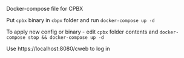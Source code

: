 Docker-compose file for CPBX

Put `cpbx` binary in `cbpx` folder and run
`docker-compose up -d`

To apply new config or binary - edit `cpbx` folder contents and
`docker-compose stop && docker-compose up -d`

Use https://localhost:8080/cweb to log in